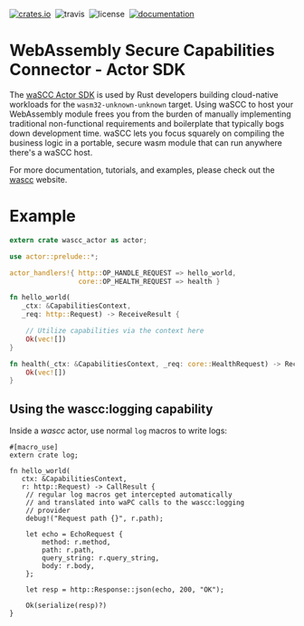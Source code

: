 [![crates.io](https://img.shields.io/crates/v/wascc-actor.svg)](https://crates.io/crates/wascc-actor)&nbsp;
![travis](https://travis-ci.org/wascc/wascc-actor.svg?branch=master)&nbsp;
![license](https://img.shields.io/crates/l/wascc-actor.svg)&nbsp;
[![documentation](https://docs.rs/wascc-actor/badge.svg)](https://docs.rs/wascc-actor)

# WebAssembly Secure Capabilities Connector - Actor SDK

The [waSCC Actor SDK](https://wascc.dev) is used by Rust developers building cloud-native workloads for the `wasm32-unknown-unknown` target. Using waSCC to host your WebAssembly module frees you from the burden of manually implementing traditional non-functional requirements and boilerplate that typically bogs down development time. waSCC lets you focus squarely on compiling the business logic in a portable, secure wasm module that can run anywhere there's a waSCC host.

For more documentation, tutorials, and examples, please check out the [wascc](https://wascc.dev) website.

# Example

```rust
extern crate wascc_actor as actor;

use actor::prelude::*;

actor_handlers!{ http::OP_HANDLE_REQUEST => hello_world, 
                 core::OP_HEALTH_REQUEST => health }

fn hello_world(
   _ctx: &CapabilitiesContext,
   _req: http::Request) -> ReceiveResult {

    // Utilize capabilities via the context here
    Ok(vec![])
}

fn health(_ctx: &CapabilitiesContext, _req: core::HealthRequest) -> ReceiveResult { 
    Ok(vec![])
}
```

## Using the wascc:logging capability


Inside a _wascc_ actor, use normal `log` macros to write logs:

```
#[macro_use]
extern crate log;

fn hello_world(
   ctx: &CapabilitiesContext,
   r: http::Request) -> CallResult {
    // regular log macros get intercepted automatically
    // and translated into waPC calls to the wascc:logging 
    // provider
    debug!("Request path {}", r.path);
    
    let echo = EchoRequest {
        method: r.method,
        path: r.path,
        query_string: r.query_string,
        body: r.body,
    };
   
    let resp = http::Response::json(echo, 200, "OK");

    Ok(serialize(resp)?)
}
```
